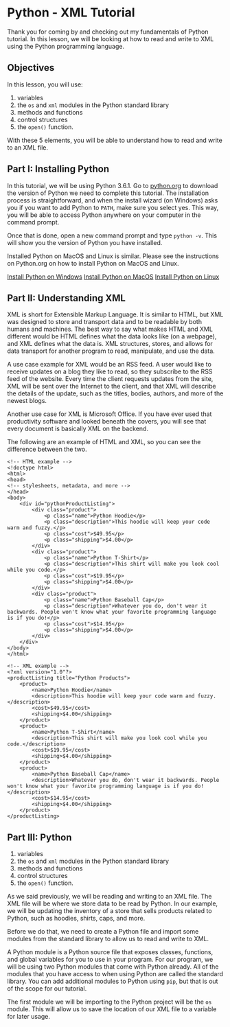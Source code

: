 # Python - XML Tutorial

Thank you for coming by and checking out my fundamentals of Python tutorial. In this lesson, we will be looking at how to read and write to XML using the Python programming language.

## Objectives

In this lesson, you will use:

1. variables
2. the `os` and `xml` modules in the Python standard library
3. methods and functions
4. control structures
5. the `open()` function.

With these 5 elements, you will be able to understand how to read and write to an XML file.

## Part I: Installing Python

In this tutorial, we will be using Python 3.6.1. Go to [python.org](https://www.python.org/downloads/) to download the version of Python we need to complete this tutorial. The installation process is straightforward, and when the install wizard (on Windows) asks you if you want to add Python to `PATH`, make sure you select yes. This way, you will be able to access Python anywhere on your computer in the command prompt.

Once that is done, open a new command prompt and type `python -v`. This will show you the version of Python you have installed.

Installed Python on MacOS and Linux is similar. Please see the instructions on Python.org on how to install Python on MacOS and Linux.

[Install Python on Windows](https://www.python.org/downloads/windows/)
[Install Python on MacOS](https://www.python.org/downloads/mac-osx/)
[Install Python on Linux](https://www.python.org/downloads/source/)

## Part II: Understanding XML

XML is short for Extensible Markup Language. It is similar to HTML, but XML was designed to store and transport data and to be readable by both humans and machines. The best way to say what makes HTML and XML different would be HTML defines what the data looks like (on a webpage), and XML defines what the data is. XML structures, stores, and allows for data transport for another program to read, manipulate, and use the data.

A use case example for XML would be an RSS feed. A user would like to receive updates on a blog they like to read, so they subscribe to the RSS feed of the website. Every time the client requests updates from the site, XML will be sent over the Internet to the client, and that XML will describe the details of the update, such as the titles, bodies, authors, and more of the newest blogs.

Another use case for XML is Microsoft Office. If you have ever used that productivity software and looked beneath the covers, you will see that every document is basically XML on the backend. 

The following are an example of HTML and XML, so you can see the difference between the two.

```
<!-- HTML example -->
<!doctype html>
<html>
<head>
<!-- stylesheets, metadata, and more -->
</head>
<body>
    <div id="pythonProductListing">
        <div class="product">
            <p class="name">Python Hoodie</p>
            <p class="description">This hoodie will keep your code warm and fuzzy.</p>
            <p class="cost">$49.95</p>
            <p class="shipping">$4.00</p>
        </div>
        <div class="product">
            <p class="name">Python T-Shirt</p>
            <p class="description">This shirt will make you look cool while you code.</p>
            <p class="cost">$19.95</p>
            <p class="shipping">$4.00</p>
        </div>
        <div class="product">
            <p class="name">Python Baseball Cap</p>
            <p class="description">Whatever you do, don't wear it backwards. People won't know what your favorite programming language is if you do!</p>
            <p class="cost">$14.95</p>
            <p class="shipping">$4.00</p>
        </div>
    </div>
</body>
</html>
```

```
<!-- XML example -->
<?xml version="1.0"?> 
<productListing title="Python Products"> 
    <product> 
        <name>Python Hoodie</name> 
        <description>This hoodie will keep your code warm and fuzzy.</description> 
        <cost>$49.95</cost> 
        <shipping>$4.00</shipping> 
    </product> 
    <product> 
        <name>Python T-Shirt</name>
        <description>This shirt will make you look cool while you code.</description> 
        <cost>$19.95</cost> 
        <shipping>$4.00</shipping>
    </product> 
    <product> 
        <name>Python Baseball Cap</name> 
        <description>Whatever you do, don't wear it backwards. People won't know what your favorite programming language is if you do!</description> 
        <cost>$14.95</cost> 
        <shipping>$4.00</shipping> 
    </product>
</productListing>
```

## Part III: Python

1. variables
2. the `os` and `xml` modules in the Python standard library
3. methods and functions
4. control structures
5. the `open()` function.

As we said previously, we will be reading and writing to an XML file. The XML file will be where we store data to be read by Python. In our example, we will be updating the inventory of a store that sells products related to Python, such as hoodies, shirts, caps, and more.

Before we do that, we need to create a Python file and import some modules from the standard library to allow us to read and write to XML.

A Python module is a Python source file that exposes classes, functions, and global variables for you to use in your program. For our program, we will be using two Python modules that come with Python already. All of the modules that you have access to when using Python are called the standard library. You can add additional modules to Python using `pip`, but that is out of the scope for our tutorial.

The first module we will be importing to the Python project will be the `os` module. This will allow us to save the location of our XML file to a variable for later usage.